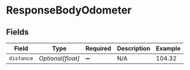 # ResponseBodyOdometer


## Fields

| Field              | Type               | Required           | Description        | Example            |
| ------------------ | ------------------ | ------------------ | ------------------ | ------------------ |
| `distance`         | *Optional[float]*  | :heavy_minus_sign: | N/A                | 104.32             |
